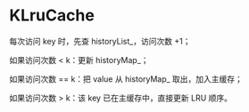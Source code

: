 # KLruCache
每次访问 key 时，先查 historyList_，访问次数 +1；

如果访问次数 < k：更新 historyMap_；

如果访问次数 == k：把 value 从 historyMap_ 取出，加入主缓存；

如果访问次数 > k：该 key 已在主缓存中，直接更新 LRU 顺序。
